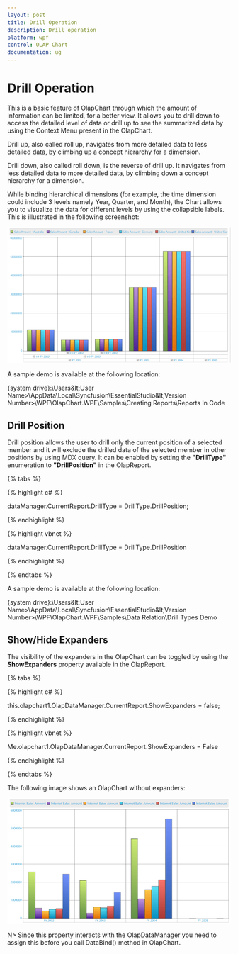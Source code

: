 ```yaml
---
layout: post
title: Drill Operation
description: Drill operation
platform: wpf
control: OLAP Chart
documentation: ug
---
```


# Drill Operation

This is a basic feature of OlapChart through which the amount of information can be limited, for a better view. It allows you to drill down to access the detailed level of data or drill up to see the summarized data by using the Context Menu present in the OlapChart.

Drill up, also called roll up, navigates from more detailed data to less detailed data, by climbing up a concept hierarchy for a dimension.

Drill down, also called roll down, is the reverse of drill up. It navigates from less detailed data to more detailed data, by climbing down a concept hierarchy for a dimension.

While binding hierarchical dimensions (for example, the time dimension could include 3 levels namely Year, Quarter, and Month), the Chart allows you to visualize the data for different levels by using the collapsible labels. This is illustrated in the following screenshot:

![](Drill-operation_images/Drill-operation_img1.png)

A sample demo is available at the following location:

{system drive}:\Users\&lt;User Name&gt;\AppData\Local\Syncfusion\EssentialStudio\&lt;Version Number&gt;\WPF\OlapChart.WPF\Samples\Creating Reports\Reports In Code

## Drill Position

Drill position allows the user to drill only the current position of a selected member and it will exclude the drilled data of the selected member in other positions by using MDX query. It can be enabled by setting the **"DrillType"** enumeration to **"DrillPosition"** in the OlapReport.

{% tabs %}

{% highlight c# %}

dataManager.CurrentReport.DrillType = DrillType.DrillPosition;

{% endhighlight %}

{% highlight vbnet %}
  
dataManager.CurrentReport.DrillType = DrillType.DrillPosition

{% endhighlight %}

{% endtabs %}

A sample demo is available at the following location:

{system drive}:\Users\&lt;User Name&gt;\AppData\Local\Syncfusion\EssentialStudio\&lt;Version Number&gt;\WPF\OlapChart.WPF\Samples\Data Relation\Drill Types Demo
 
## Show/Hide Expanders
 
The visibility of the expanders in the OlapChart can be toggled by using the **ShowExpanders** property available in the OlapReport. 

{% tabs %}

{% highlight c# %}
 
this.olapchart1.OlapDataManager.CurrentReport.ShowExpanders = false;

{% endhighlight %}

{% highlight vbnet %}
  
Me.olapchart1.OlapDataManager.CurrentReport.ShowExpanders = False

{% endhighlight %}

{% endtabs %}

The following image shows an OlapChart without expanders:

![](Drill-operation_images/Drill-operation_img2.png)

N> Since this property interacts with the OlapDataManager you need to assign this before you call DataBind() method in OlapChart.

